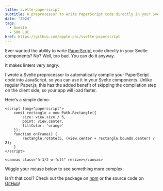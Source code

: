 ```yaml
---
title: svelte-paperscript
subtitle: A preprocessor to write PaperScript code directly in your Svelte components
date: "2024"
tags:
  - Svelte
  - 500 LOC
href: https://github.com/apple-phi/svelte-paperscript
---
```

<script>
    import SimpleExample from './svelte-paperscript/SimpleExample.svelte';
    import SplashExample from './svelte-paperscript/SplashExample.svelte';
    import '../../css/prism-dracula.css'
</script>

Ever wanted the ability to write [PaperScript](http://paperjs.org/) code directly in your Svelte components? No?
Well, too bad. You can do it anyway.

It makes linters very angry.

I wrote a Svelte preprocessor to automatically compile your PaperScript code into JavaScript, so you can use it in your Svelte components. Unlike regular Paper.js, this has the added benefit of skipping the compilation step on the client side, so your app will load faster.

Here's a simple demo:

<SimpleExample />

```svelte
<script lang="​paperscript">
    const rectangle = new Path.Rectangle({
        size: view.size / 5,
        point: view.center,
        fillColor: 'orange'
    });
    function onFrame() {
        rectangle.rotate(5, (view.center + rectangle.bounds.center) / 2);
    }
</script>

<canvas class="h-1/2 w-full" resize></canvas>

```

Wiggle your mouse below to see something more complex:

<SplashExample />

Isn't that cool? Check out the package on [npm](https://www.npmjs.com/package/svelte-paperscript) or the source code on [GitHub](https://github.com/apple-phi/svelte-paperscript)!
